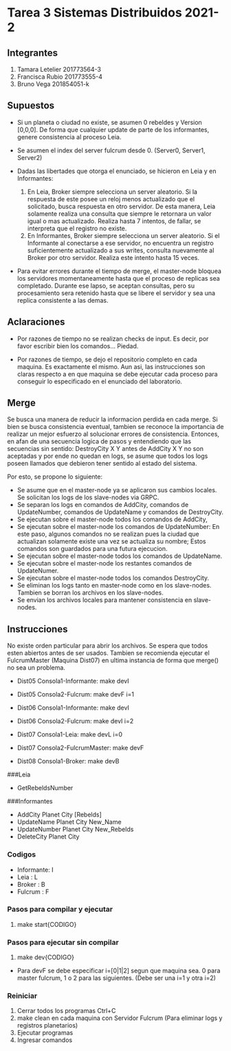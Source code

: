# Tarea 3 Sistemas Distribuidos 2021-2

## Integrantes

1. Tamara Letelier     201773564-3
1. Francisca Rubio     201773555-4
1. Bruno Vega          201854051-k

## Supuestos
- Si un planeta o ciudad no existe, se asumen 0 rebeldes y Version [0,0,0]. De forma que cualquier update de parte de los informantes, genere consistencia al proceso Leia.

- Se asumen el index del server fulcrum desde 0. (Server0, Server1, Server2)

- Dadas las libertades que otorga el enunciado, se hicieron en Leia y en Informantes:
    1. En Leia, Broker siempre selecciona un server aleatorio. Si la respuesta de este posee un reloj menos actualizado que el solicitado, busca respuesta en otro servidor. De esta manera, Leia solamente realiza una consulta que siempre le retornara un valor igual o mas actualizado. Realiza hasta 7 intentos, de fallar, se interpreta que el registro no existe.
    1. En Informantes, Broker siempre selecciona un server aleatorio. Si el Informante al conectarse a ese servidor, no encuentra un registro suficientemente actualizado a sus writes, consulta nuevamente al Broker por otro servidor. Realiza este intento hasta 15 veces.

- Para evitar errores durante el tiempo de merge, el master-node bloquea los servidores momentaneamente hasta que el proceso de replicas sea completado. Durante ese lapso, se aceptan consultas, pero su procesamiento sera retenido hasta que se libere el servidor y sea una replica consistente a las demas.


## Aclaraciones
- Por razones de tiempo no se realizan checks de input. Es decir, por favor escribir bien los comandos... Piedad.

- Por razones de tiempo, se dejo el repositorio completo en cada maquina. Es exactamente el mismo. Aun asi, las instrucciones son claras respecto a en que maquina se debe ejecutar cada proceso para conseguir lo especificado en el enunciado del laboratorio.

## Merge

Se busca una manera de reducir la informacion perdida en cada merge. Si bien se busca consistencia eventual, tambien se reconoce la importancia de realizar un mejor esfuerzo al solucionar errores de consistencia. Entonces, en afan de una secuencia logica de pasos y entendiendo que las secuencias sin sentido: DestroyCity X Y antes de AddCity X Y no son aceptadas y por ende no quedan en logs, se asume que todos los logs poseen llamados que debieron tener sentido al estado del sistema.

Por esto, se propone lo siguiente:

- Se asume que en el master-node ya se aplicaron sus cambios locales. Se solicitan los logs de los slave-nodes via GRPC.
- Se separan los logs en comandos de AddCity, comandos de UpdateNumber, comandos de UpdateName y comandos de DestroyCity.
- Se ejecutan sobre el master-node todos los comandos de AddCity,
- Se ejecutan sobre el master-node los comandos de UpdateNumber: En este paso, algunos comandos no se realizan pues la ciudad que actualizan solamente existe una vez se actualiza su nombre; Estos comandos son guardados para una futura ejecucion.
- Se ejecutan sobre el master-node todos los comandos de UpdateName.
- Se ejecutan sobre el master-node los restantes comandos de UpdateNumer.
- Se ejecutan sobre el master-node todos los comandos DestroyCity.
- Se eliminan los logs tanto en master-node como en los slave-nodes. Tambien se borran los archivos en los slave-nodes.
- Se envian los archivos locales para mantener consistencia en slave-nodes.

## Instrucciones

No existe orden particular para abrir los archivos. Se espera que todos esten abiertos antes de ser usados. Tambien se recomienda ejecutar el FulcrumMaster (Maquina Dist07) en ultima instancia de forma que merge() no sea un problema.

- Dist05 Consola1-Informante: make devI
- Dist05 Consola2-Fulcrum: make devF i=1

- Dist06 Consola1-Informante: make devI
- Dist06 Consola2-Fulcrum: make devI i=2

- Dist07 Consola1-Leia: make devL i=0
- Dist07 Consola2-FulcrumMaster: make devF

- Dist08 Consola1-Broker: make devB

###Leia

- GetRebeldsNumber

###Informantes

- AddCity Planet City [Rebelds]
- UpdateName Planet City New_Name
- UpdateNumber Planet City New_Rebelds
- DeleteCity Planet City

### Codigos

- Informante: I
- Leia      : L
- Broker    : B
- Fulcrum   : F

### Pasos para compilar y ejecutar

1. make start{CODIGO}

### Pasos para ejecutar sin compilar

1. make dev{CODIGO}

- Para devF se debe especificar i=[0|1|2] segun que maquina sea. 0 para master fulcrum, 1 o 2 para las siguientes. (Debe ser una i=1 y otra i=2)

### Reiniciar

1. Cerrar todos los programas Ctrl+C
1. make clean en cada maquina con Servidor Fulcrum (Para eliminar logs y registros planetarios)
1. Ejecutar programas
1. Ingresar comandos
